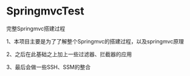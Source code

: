 # SpringmvcTest
完整Springmvc搭建过程

1、本项目主要是为了了解整个Springmvc的搭建过程，以及springmvc原理

2、之后在此基础之上加上一些过滤器、拦截器的应用

3、最后会做一些SSH、SSM的整合
